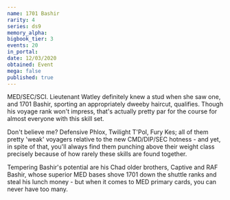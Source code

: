 ```yaml
---
name: 1701 Bashir
rarity: 4
series: ds9
memory_alpha:
bigbook_tier: 3
events: 20
in_portal:
date: 12/03/2020
obtained: Event
mega: false
published: true
---
```


MED/SEC/SCI. Lieutenant Watley definitely knew a stud when she saw one, and 1701 Bashir, sporting an appropriately dweeby haircut, qualifies. Though his voyage rank won't impress, that's actually pretty par for the course for almost everyone with this skill set. 

Don't believe me? Defensive Phlox, Twilight T'Pol, Fury Kes; all of them pretty 'weak' voyagers relative to the new CMD/DIP/SEC hotness - and yet, in spite of that, you'll always find them punching above their weight class precisely because of how rarely these skills are found together. 

Tempering Bashir's potential are his Chad older brothers, Captive and RAF Bashir, whose superior MED bases shove 1701 down the shuttle ranks and steal his lunch money - but when it comes to MED primary cards, you can never have too many.
